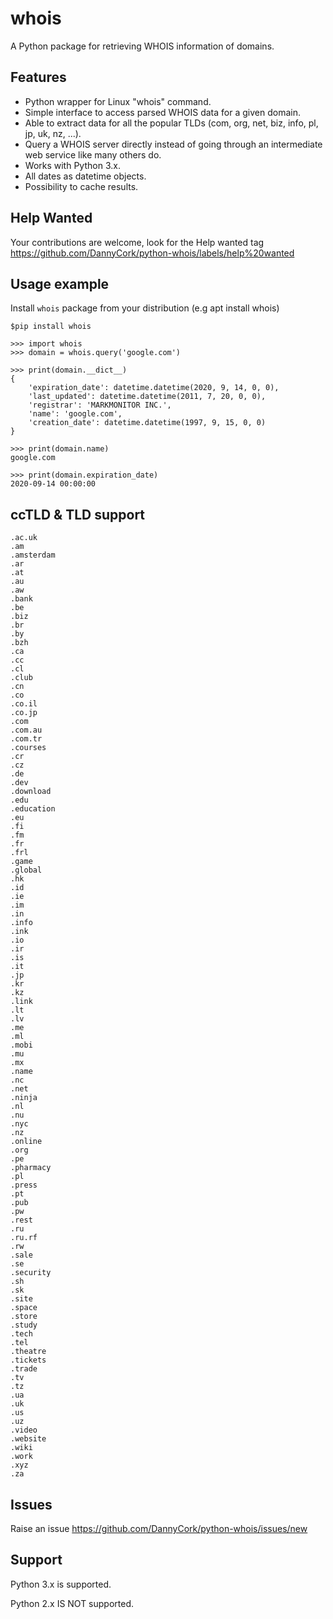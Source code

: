 # whois
A Python package for retrieving WHOIS information of domains.

## Features
 * Python wrapper for Linux "whois" command.
 * Simple interface to access parsed WHOIS data for a given domain.
 * Able to extract data for all the popular TLDs (com, org, net, biz, info, pl, jp, uk, nz,  ...).
 * Query a WHOIS server directly instead of going through an intermediate web service like many others do.
 * Works with Python 3.x.
 * All dates as datetime objects.
 * Possibility to cache results.

## Help Wanted
Your contributions are welcome, look for the Help wanted tag https://github.com/DannyCork/python-whois/labels/help%20wanted

## Usage example

Install `whois` package from your distribution (e.g apt install whois)

```
$pip install whois

>>> import whois
>>> domain = whois.query('google.com')

>>> print(domain.__dict__)
{
	'expiration_date': datetime.datetime(2020, 9, 14, 0, 0),
	'last_updated': datetime.datetime(2011, 7, 20, 0, 0),
	'registrar': 'MARKMONITOR INC.',
	'name': 'google.com',
	'creation_date': datetime.datetime(1997, 9, 15, 0, 0)
}

>>> print(domain.name)
google.com

>>> print(domain.expiration_date)
2020-09-14 00:00:00
```

## ccTLD & TLD support
```
.ac.uk
.am
.amsterdam
.ar
.at
.au
.aw
.bank
.be
.biz
.br
.by
.bzh
.ca
.cc
.cl
.club
.cn
.co
.co.il
.co.jp
.com
.com.au
.com.tr
.courses
.cr
.cz
.de
.dev
.download
.edu
.education
.eu
.fi
.fm
.fr
.frl
.game
.global
.hk
.id
.ie
.im
.in
.info
.ink
.io
.ir
.is
.it
.jp
.kr
.kz
.link
.lt
.lv
.me
.ml
.mobi
.mu
.mx
.name
.nc
.net
.ninja
.nl
.nu
.nyc
.nz
.online
.org
.pe
.pharmacy
.pl
.press
.pt
.pub
.pw
.rest
.ru
.ru.rf
.rw
.sale
.se
.security
.sh
.sk
.site
.space
.store
.study
.tech
.tel
.theatre
.tickets
.trade
.tv
.tz
.ua
.uk
.us
.uz
.video
.website
.wiki
.work
.xyz
.za
```

## Issues
Raise an issue https://github.com/DannyCork/python-whois/issues/new


## Support
Python 3.x is supported.

Python 2.x IS NOT supported.
